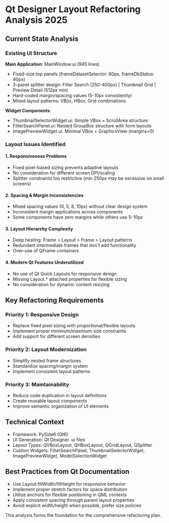 # Qt Designer Layout Refactoring Analysis 2025

## Current State Analysis

### Existing UI Structure
**Main Application**: MainWindow.ui (945 lines)
- Fixed-size top panels (frameDatasetSelector: 60px, frameDbStatus: 40px)  
- 3-panel splitter design: Filter Search (250-400px) | Thumbnail Grid | Preview Detail (512px min)
- Hard-coded margin/spacing values (5-10px consistently)
- Mixed layout patterns: VBox, HBox, Grid combinations

**Widget Components**:
- ThumbnailSelectorWidget.ui: Simple VBox + ScrollArea structure
- FilterSearchPanel.ui: Nested GroupBox structure with form layouts
- ImagePreviewWidget.ui: Minimal VBox + GraphicsView (margins=0)

### Layout Issues Identified

#### 1. **Responsiveness Problems**
- Fixed pixel-based sizing prevents adaptive layouts
- No consideration for different screen DPI/scaling
- Splitter constraints too restrictive (min 250px may be excessive on small screens)

#### 2. **Spacing & Margin Inconsistencies** 
- Mixed spacing values (0, 5, 8, 10px) without clear design system
- Inconsistent margin applications across components
- Some components have zero margins while others use 5-10px

#### 3. **Layout Hierarchy Complexity**
- Deep nesting: Frame > Layout > Frame > Layout patterns
- Redundant intermediate frames that don't add functionality
- Over-use of QFrame containers

#### 4. **Modern Qt Features Underutilized**
- No use of Qt Quick Layouts for responsive design
- Missing Layout.* attached properties for flexible sizing
- No consideration for dynamic content resizing

## Key Refactoring Requirements

### Priority 1: Responsive Design
- Replace fixed pixel sizing with proportional/flexible layouts
- Implement proper minimum/maximum size constraints
- Add support for different screen densities

### Priority 2: Layout Modernization  
- Simplify nested frame structures
- Standardize spacing/margin system
- Implement consistent layout patterns

### Priority 3: Maintainability
- Reduce code duplication in layout definitions
- Create reusable layout components
- Improve semantic organization of UI elements

## Technical Context
- Framework: PySide6 (Qt6)
- UI Generation: Qt Designer .ui files  
- Layout Types: QVBoxLayout, QHBoxLayout, QGridLayout, QSplitter
- Custom Widgets: FilterSearchPanel, ThumbnailSelectorWidget, ImagePreviewWidget, ModelSelectionWidget

## Best Practices from Qt Documentation
- Use Layout.fillWidth/fillHeight for responsive behavior
- Implement proper stretch factors for space distribution
- Utilize anchors for flexible positioning in QML contexts
- Apply consistent spacing through parent layout properties
- Avoid explicit width/height when possible, prefer size policies

This analysis forms the foundation for the comprehensive refactoring plan.